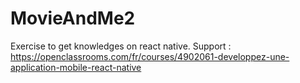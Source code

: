 # MovieAndMe2
Exercise to get knowledges on react native. 
Support : https://openclassrooms.com/fr/courses/4902061-developpez-une-application-mobile-react-native
